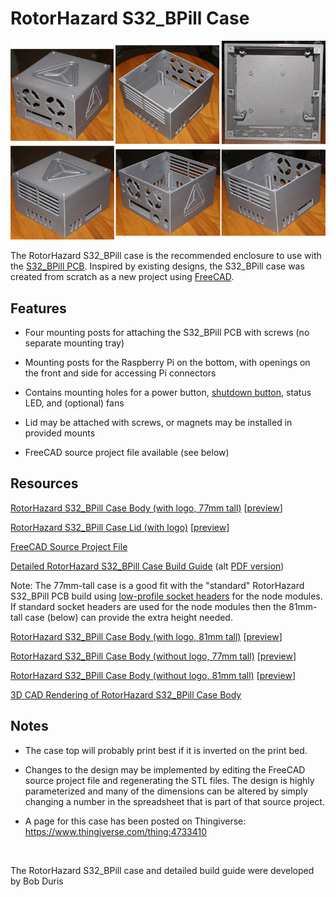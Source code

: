 # RotorHazard S32_BPill Case

![RH_Case_Body_3x2](pic/RH_Case_Body_bduris_20210207_3x2_760.jpg)

The RotorHazard S32_BPill case is the recommended enclosure to use with the [S32_BPill PCB](../S32_BPill_PCB/README.md). Inspired by existing designs, the S32_BPill case was created from scratch as a new project using [FreeCAD](https://github.com/FreeCAD/FreeCAD).

## Features

* Four mounting posts for attaching the S32_BPill PCB with screws (no separate mounting tray)

* Mounting posts for the Raspberry Pi on the bottom, with openings on the front and side for accessing Pi connectors

* Contains mounting holes for a power button, [shutdown button](../../doc/Shutdown%20Button.md), status LED, and (optional) fans

* Lid may be attached with screws, or magnets may be installed in provided mounts

* FreeCAD source project file available (see below)


## Resources

[RotorHazard S32_BPill Case Body \(with logo, 77mm tall\)](https://github.com/RotorHazard/rhfiles/raw/main/S32_BPill/case/RotorHazardCaseBodyBD77.stl) \[[preview](https://github.com/RotorHazard/rhfiles/blob/main/S32_BPill/case/RotorHazardCaseBodyBD77.stl)\]

[RotorHazard S32_BPill Case Lid \(with logo\)](https://github.com/RotorHazard/rhfiles/raw/main/S32_BPill/case/RotorHazardCaseTopBDyy.stl) \[[preview](https://github.com/RotorHazard/rhfiles/blob/main/S32_BPill/case/RotorHazardCaseTopBDyy.stl)\]

[FreeCAD Source Project File](https://github.com/RotorHazard/rhfiles/raw/main/S32_BPill/case/RotorHazardCaseBDyy.FCStd)

[Detailed RotorHazard S32_BPill Case Build Guide](detailedCaseBuild.md) (alt [PDF version](https://github.com/RotorHazard/rhfiles/blob/main/S32_BPill/case/RH_S32_BPill_CaseBuildInstructions.pdf))

Note: The 77mm-tall case is a good fit with the "standard" RotorHazard S32_BPill PCB build using [low-profile socket headers](../S32_BPill_PCB/headers.md) for the node modules. If standard socket headers are used for the node modules then the 81mm-tall case (below) can provide the extra height needed.

[RotorHazard S32_BPill Case Body \(with logo, 81mm tall\)](https://github.com/RotorHazard/rhfiles/raw/main/S32_BPill/case/RotorHazardCaseBodyBD81.stl) \[[preview](https://github.com/RotorHazard/rhfiles/blob/main/S32_BPill/case/RotorHazardCaseBodyBD81.stl)\]

[RotorHazard S32_BPill Case Body \(without logo, 77mm tall\)](https://github.com/RotorHazard/rhfiles/raw/main/S32_BPill/case/RotorHazardCaseBodyBD77_NoLogo.stl) \[[preview](https://github.com/RotorHazard/rhfiles/blob/main/S32_BPill/case/RotorHazardCaseBodyBD77_NoLogo.stl)\]

[RotorHazard S32_BPill Case Body \(without logo, 81mm tall\)](https://github.com/RotorHazard/rhfiles/raw/main/S32_BPill/case/RotorHazardCaseBodyBD81_NoLogo.stl) \[[preview](https://github.com/RotorHazard/rhfiles/blob/main/S32_BPill/case/RotorHazardCaseBodyBD81_NoLogo.stl)\]

[3D CAD Rendering of RotorHazard S32_BPill Case Body](files/RotorHazard_S32_BPill_Case_3D.pdf)

## Notes

* The case top will probably print best if it is inverted on the print bed.

* Changes to the design may be implemented by editing the FreeCAD source project file and regenerating the STL files. The design is highly parameterized and many of the dimensions can be altered by simply changing a number in the spreadsheet that is part of that source project.

* A page for this case has been posted on Thingiverse: https://www.thingiverse.com/thing:4733410

<br>

The RotorHazard S32_BPill case and detailed build guide were developed by Bob Duris
